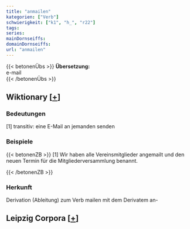 ```yaml
---
title: "anmailen"
kategorien: ["Verb"]
schwierigkeit: ["k1", "h_", "r22"]
tags:
series:
mainDornseiffs:
domainDornseiffs:
url: "anmailen"
---
```


{{< betonenÜbs >}}
**Übersetzung:**  
e-mail  
{{< /betonenÜbs >}}

## Wiktionary [[+](https://de.wiktionary.org/wiki/anmailen)]

### Bedeutungen
[1] transitiv: eine E-Mail an jemanden senden  

### Beispiele
{{< betonenZB >}}
[1] Wir haben alle Vereinsmitglieder angemailt und den neuen Termin für die Mitgliederversammlung benannt.  

{{< /betonenZB >}}
### Herkunft
Derivation (Ableitung) zum Verb mailen mit dem Derivatem an-  


## Leipzig Corpora [[+](https://corpora.uni-leipzig.de/en/res?word=anmailen&corpusId=deu_newscrawl-public_2018)]

